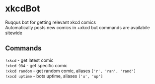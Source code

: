 # xkcdBot

Ruqqus bot for getting relevant xkcd comics  
Automatically posts new comics in +xkcd but commands are availabile sitewide  

## Commands  
`!xkcd` - get latest comic  
`!xkcd 984` - get specific comic  
`!xkcd random` - get random comic, aliases `['r', 'ran', 'rand']`  
`!xocd uptime` - bots uptime, aliases `['u', 'up']`
